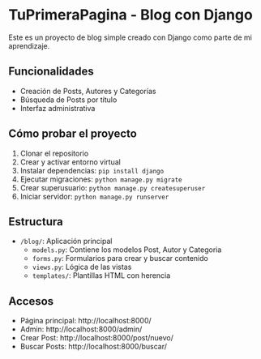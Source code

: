 # TuPrimeraPagina - Blog con Django

Este es un proyecto de blog simple creado con Django como parte de mi aprendizaje.

## Funcionalidades

- Creación de Posts, Autores y Categorías
- Búsqueda de Posts por título
- Interfaz administrativa

## Cómo probar el proyecto

1. Clonar el repositorio
2. Crear y activar entorno virtual
3. Instalar dependencias: `pip install django`
4. Ejecutar migraciones: `python manage.py migrate`
5. Crear superusuario: `python manage.py createsuperuser`
6. Iniciar servidor: `python manage.py runserver`

## Estructura

- `/blog/`: Aplicación principal
  - `models.py`: Contiene los modelos Post, Autor y Categoria
  - `forms.py`: Formularios para crear y buscar contenido
  - `views.py`: Lógica de las vistas
  - `templates/`: Plantillas HTML con herencia

## Accesos

- Página principal: http://localhost:8000/
- Admin: http://localhost:8000/admin/
- Crear Post: http://localhost:8000/post/nuevo/
- Buscar Posts: http://localhost:8000/buscar/
